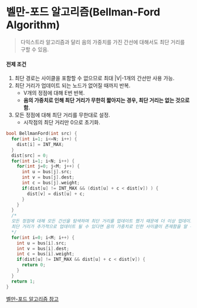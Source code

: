 # 벨만-포드 알고리즘(Bellman-Ford Algorithm)

> 다익스트라 알고리즘과 달리 음의 가중치를 가진 간선에 대해서도 최단 거리를 구할 수 있음.



#### 전제 조건

1. 최단 경로는 사이클을 포함할 수 없으므로 최대 |V|-1개의 간선만 사용 가능.
2. 최단 거리가 업데이트 되는 노드가 없어질 때까지 반복.
   - V개의 정점에 대해 E번 반복.
   - **음의 가중치로 인해 최단 거리가 무한히 짧아지는 경우, 최단 거리는 없는 것으로 함.**
3. 모든 정점에 대해 최단 거리를 무한대로 설정.
   - 시작점의 최단 거리만 0으로 초기화.



```c++
bool BellmanFord(int src) {
  for(int i=1; i<=N; i++) {
    dist[i] = INT_MAX;
  }
  dist[src] = 0;
  for(int i=1; i<N; i++) {
    for(int j=0; j<M; j++) {
      int u = bus[j].src;
      int v = bus[j].dest;
      int c = bus[j].weight;
      if(dist[u] != INT_MAX && (dist[u] + c < dist[v]) ) {
        dist[v] = dist[u] + c;
      }
    }
  }
  /*
  모든 정점에 대해 모든 간선을 탐색하며 최단 거리를 업데이트 했기 때문에 더 이상 업데이트 되는 최단 거리가 없어야 함.
  최단 거리가 추가적으로 업데이트 될 수 있다면 음의 가중치로 인한 사이클이 존재함을 알 수 있음.
  */
  for(int i=0; i<M; i++) {
    int u = bus[i].src;
    int v = bus[i].dest;
    int c = bus[i].weight;
    if(dist[u] != INT_MAX && dist[u] + c < dist[v]) {
      return 0;
    }
  }
  return 1;
}
```

[벨만-포드 알고리즘 참고](https://www.crocus.co.kr/535?category=209527)